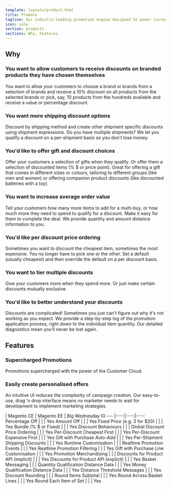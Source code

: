 ```yaml
---
template: layouts/product.html
title: Promote
tagline: Our industry-leading promotion engine designed to power increased customer spend
icon: sale
section: products
sections: Why, Features
---
```


## Why 

### You want to allow customers to receive discounts on branded products they have chosen themselves

You want to allow your customers to choose a brand or brands from a selection of brands and receive a 10% discount on all products from the selected brands or pick, say, 10 products from the hundreds available and receive a value or percentage discount. 

### You want more shipping discount options

Discount by shipping method and create other shipment specific discounts using shipment expressions. Do you have multiple shipments? We let you qualify a discount on a per-shipment basis so you don't lose money.

### You'd like to offer gift and discount choices

Offer your customers a selection of gifts when they qualify. Or offer them a selection of discounted items (% $ or price point). Great for offering a gift that comes in different sizes or colours, tailoring to different groups (like men and women) or offering companion product discounts (like discounted batteries with a toy).

### You want to increase average order value

Tell your customers how many more items to add for a multi-buy, or how much more they need to spend to qualify for a discount. Make it easy for them to complete the deal. We provide quantity and amount distance information to you.

### You'd like per discount price ordering

Sometimes you want to discount the cheapest item, sometimes the most expensive. You no longer have to pick one or the other. Set a default (usually cheapest) and then override the default on a per discount basis.

### You want to tier multiple discounts

Give your customers more when they spend more. Or just make certain discounts mutually exclusive.

### You'd like to better understand your discounts

Discounts are complicated! Sometimes you just can't figure out why it's not working as you expect. We provide a step-by-step log of the promotion application process, right down to the individual item quantity. Our detailed diagnostics mean you'll never be lost again.

## Features

### Supercharged Promotions

Promotions supercharged with the power of the Customer Cloud.

### Easily create personalised offers

An intuitive UI reduces the complexity of campaign creation. Our easy-to-use, drag ‘n drop interface means no marketer needs to wait for development to implement marketing strategies.

| Magento CE | Magento EE | Big Wednesday IO
--- |:---:|:---:|:---:
Percentage Off | | | Yes
Amount Off | | | Yes
Fixed Price (e.g. 3 for $20) | | | Yes
Bundle (% $ or Fixed) | | | Yes
Discount Behaviours | | | 
Global Discount Price Ordering | | | Yes
Per-Discount Cheapest First | | | Yes
Per-Discount Expensive First | | | Yes
Gift with Purchase Auto-Add | | | Yes
Per-Shipment Shipping Discounts | | | Yes
Runtime Customisation | | | 
Realtime Promotion Events | | | Yes
Realtime Promotion Filtering | | | Yes
Gift with Purchase Line Customisation | | | Yes
Promotion Merchandising | | | 
Discounts for Product API (implicit) | | | Yes
Discounts for Product API (explicit) | | | Yes
Basket Messaging | | | 
Quantity Qualification Distance Data | | | Yes
Money Qualification Distance Data | | | Yes
Distance Threshold Messages | | | Yes
Discount Rounding | | | 
Round Items Subtotal | | | Yes
Round Across Basket Lines | | | Yes
Round Each Item of Set | | | Yes
